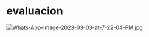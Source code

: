 # evaluacion
[![Whats-App-Image-2023-03-03-at-7-22-04-PM.jpg](https://i.postimg.cc/3xBT2msR/Whats-App-Image-2023-03-03-at-7-22-04-PM.jpg)](https://postimg.cc/tsYwjZCQ)
